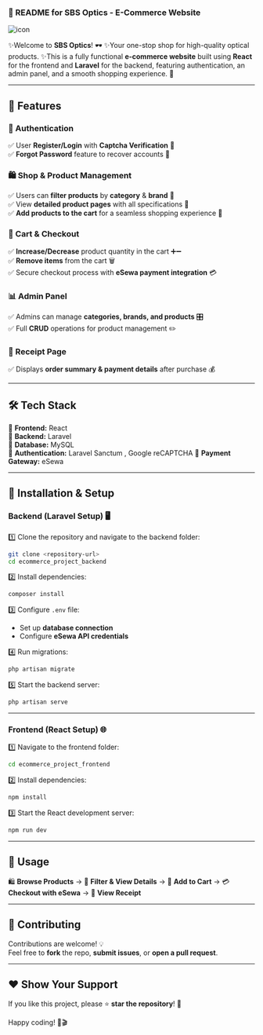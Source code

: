 ### **📢 README for SBS Optics - E-Commerce Website**  

![icon](https://github.com/user-attachments/assets/5a0d076a-465e-49d0-8894-0ebe59cded1f)

✨Welcome to **SBS Optics**! 🕶️ 
✨Your one-stop shop for high-quality optical products. 
✨This is a fully functional **e-commerce website** built using **React** for the frontend and **Laravel** for the backend, featuring authentication, an admin panel, and a smooth shopping experience. 🚀  

---

## **🌟 Features**  

### **🔐 Authentication**  
✅ User **Register/Login** with **Captcha Verification** 🔑  
✅ **Forgot Password** feature to recover accounts 🔄  

### **🛍️ Shop & Product Management**  
✅ Users can **filter products** by **category** & **brand** 🔎  
✅ View **detailed product pages** with all specifications 📝  
✅ **Add products to the cart** for a seamless shopping experience 🛒  

### **🛒 Cart & Checkout**  
✅ **Increase/Decrease** product quantity in the cart ➕➖  
✅ **Remove items** from the cart 🗑️  
✅ Secure checkout process with **eSewa payment integration** 💳  

### **📊 Admin Panel**  
✅ Admins can manage **categories, brands, and products** 🎛️  
✅ Full **CRUD** operations for product management ✏️  

### **📜 Receipt Page**  
✅ Displays **order summary & payment details** after purchase 💰  

---

## **🛠️ Tech Stack**  
🔹 **Frontend:** React   
🔹 **Backend:** Laravel   
🔹 **Database:** MySQL  
🔹 **Authentication:** Laravel Sanctum , Google reCAPTCHA
🔹 **Payment Gateway:** eSewa  

---

## **🔧 Installation & Setup**  

### **Backend (Laravel Setup) 🖥️**  
1️⃣ Clone the repository and navigate to the backend folder:  
   ```bash
   git clone <repository-url>
   cd ecommerce_project_backend
   ```

2️⃣ Install dependencies:  
   ```bash
   composer install
   ```

3️⃣ Configure `.env` file:  
   - Set up **database connection**  
   - Configure **eSewa API credentials**
     
4️⃣ Run migrations:  
   ```bash
   php artisan migrate
   ```

5️⃣ Start the backend server:  
   ```bash
   php artisan serve
   ```  

---

### **Frontend (React Setup) 🌐**  
1️⃣ Navigate to the frontend folder:  
   ```bash
   cd ecommerce_project_frontend
   ```

2️⃣ Install dependencies:  
   ```bash
   npm install
   ```

3️⃣ Start the React development server:  
   ```bash
   npm run dev
   ```  

---

## **🚀 Usage**  
🛍️ **Browse Products** → 🔎 **Filter & View Details** → 🛒 **Add to Cart** → 💳 **Checkout with eSewa** → 📜 **View Receipt**  

---

## **🤝 Contributing**  
Contributions are welcome! 💡  
Feel free to **fork** the repo, **submit issues**, or **open a pull request**.  

---

## **❤️ Show Your Support**  
If you like this project, please ⭐ **star the repository**! 🌟  

Happy coding! 🚀🎬
